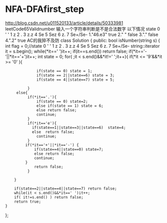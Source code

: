# NFA-DFAfirst_step
http://blog.csdn.net/u011520133/article/details/50333981 
leetCode65Validnumber
输入一个字符串判断是不是合法数字
以下情况 state 0 ' ' 1 z 2 . 3 z.z 4 Se 5 Sez 6 z. 7 Se+/Se-
1."46.e3" true
2." " false
3."." false
4.".2" true
AC的我猝不及防
class Solution {
public:
    bool isNumber(string s) {
        int flag = 0;//state 0 ' ' 1 z 2 . 3 z.z 4 Se 5 Sez 6 z. 7 Se+/Se-
        string::iterator it = s.begin();
        while(*it==' ')it++;
        if(it==s.end()) return false;
        if(*it=='-'||*it=='+')it++;
        int state = 0;
        for( ;it < s.end()&&*it!=' ';it++){
              if(*it <= '9'&&*it >= '0'  ){
                  
                  if(state == 0) state = 1;
                  if(state == 2||state==6) state = 3;
                  if(state == 4||state==7) state = 5;
                   
              }
         else{
              if(*it=='.'){
                  if(state == 0) state=2;
                  else if(state == 1) state = 6;
                  else return false;
                  continue;
              }
              if(*it=='e'){
                if(state==1||state==3||state==6)  state=4;
                else  return false;
                  continue;
              }
             if(*it=='+'||*it=='-') {
                 if(state==4||state==0) state=7;
                 else return false;
                 continue;
             }
                 return false;
              }
             
        }
         
        if(state==2||state==4||state==7) return false;
        while(it < s.end()&&*it==' ')it++;
        if( it!=s.end() ) return false;
        return true;
    }
};

